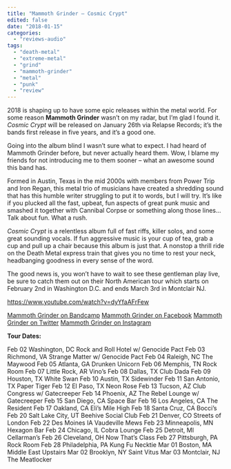 ```yaml
---
title: "Mammoth Grinder – Cosmic Crypt"
edited: false
date: "2018-01-15"
categories:
  - "reviews-audio"
tags:
  - "death-metal"
  - "extreme-metal"
  - "grind"
  - "mammoth-grinder"
  - "metal"
  - "punk"
  - "review"
---
```


2018 is shaping up to have some epic releases within the metal world. For some reason **Mammoth Grinder** wasn’t on my radar, but I’m glad I found it. _Cosmic Crypt_ will be released on January 26th via Relapse Records; it’s the bands first release in five years, and it’s a good one.

Going into the album blind I wasn’t sure what to expect. I had heard of Mammoth Grinder before, but never actually heard them. Wow, I blame my friends for not introducing me to them sooner – what an awesome sound this band has.

Formed in Austin, Texas in the mid 2000s with members from Power Trip and Iron Regan, this metal trio of musicians have created a shredding sound that has this humble writer struggling to put it to words, but I will try. It’s like if you plucked all the fast, upbeat, fun aspects of great punk music and smashed it together with Cannibal Corpse or something along those lines... Talk about fun. What a rush.

_Cosmic Crypt_ is a relentless album full of fast riffs, killer solos, and some great sounding vocals. If fun aggressive music is your cup of tea, grab a cup and pull up a chair because this album is just that. A nonstop a thrill ride on the Death Metal express train that gives you no time to rest your neck, headbanging goodness in every sense of the word.

The good news is, you won’t have to wait to see these gentleman play live, be sure to catch them out on their North American tour which starts on February 2nd in Washington D.C. and ends March 3rd in Montclair NJ.

https://www.youtube.com/watch?v=dyYfaAFrFew

[Mammoth Grinder on Bandcamp](https://mammothgrinder.bandcamp.com/) [Mammoth Grinder on Facebook](https://www.facebook.com/MammothGrinder) [Mammoth Grinder on Twitter](https://twitter.com/MammothGrinder) [Mammoth Grinder on Instagram](https://www.instagram.com/mammothgrinder/)

**Tour Dates:**

Feb 02 Washington, DC Rock and Roll Hotel w/ Genocide Pact Feb 03 Richmond, VA Strange Matter w/ Genocide Pact Feb 04 Raleigh, NC The Maywood Feb 05 Atlanta, GA Drunken Unicorn Feb 06 Memphis, TN Rock Room Feb 07 Little Rock, AR Vino’s Feb 08 Dallas, TX Club Dada Feb 09 Houston, TX White Swan Feb 10 Austin, TX Sidewinder Feb 11 San Antonio, TX Paper Tiger Feb 12 El Paso, TX Neon Rose Feb 13 Tucson, AZ Club Congress w/ Gatecreeper Feb 14 Phoenix, AZ The Rebel Lounge w/ Gatecreeper Feb 15 San Diego, CA Space Bar Feb 16 Los Angeles, CA The Resident Feb 17 Oakland, CA Eli’s Mile High Feb 18 Santa Cruz, CA Bocci’s Feb 20 Salt Lake City, UT Beehive Social Club Feb 21 Denver, CO Streets of London Feb 22 Des Moines IA Vaudeville Mews Feb 23 Minneapolis, MN Hexagon Bar Feb 24 Chicago, IL Cobra Lounge Feb 25 Detroit, MI Cellarman’s Feb 26 Cleveland, OH Now That’s Class Feb 27 Pittsburgh, PA Rock Room Feb 28 Philadelphia, PA Kung Fu Necktie Mar 01 Boston, MA Middle East Upstairs Mar 02 Brooklyn, NY Saint Vitus Mar 03 Montclair, NJ The Meatlocker
